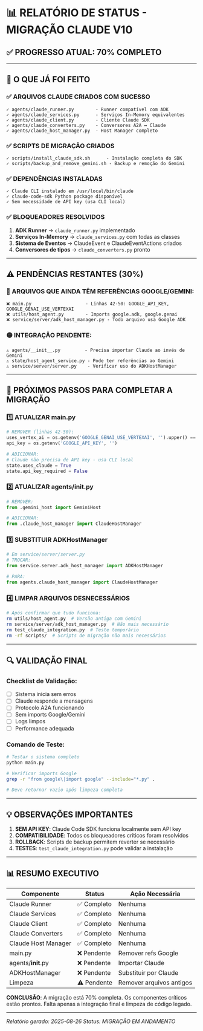 # 📊 RELATÓRIO DE STATUS - MIGRAÇÃO CLAUDE V10

## ✅ PROGRESSO ATUAL: 70% COMPLETO

---

## 🎯 O QUE JÁ FOI FEITO

### ✅ ARQUIVOS CLAUDE CRIADOS COM SUCESSO
```
✓ agents/claude_runner.py        - Runner compatível com ADK
✓ agents/claude_services.py      - Serviços In-Memory equivalentes  
✓ agents/claude_client.py        - Cliente Claude SDK
✓ agents/claude_converters.py    - Conversores A2A ↔ Claude
✓ agents/claude_host_manager.py  - Host Manager completo
```

### ✅ SCRIPTS DE MIGRAÇÃO CRIADOS
```
✓ scripts/install_claude_sdk.sh      - Instalação completa do SDK
✓ scripts/backup_and_remove_gemini.sh - Backup e remoção do Gemini
```

### ✅ DEPENDÊNCIAS INSTALADAS
```
✓ Claude CLI instalado em /usr/local/bin/claude
✓ claude-code-sdk Python package disponível
✓ Sem necessidade de API key (usa CLI local)
```

### ✅ BLOQUEADORES RESOLVIDOS
1. **ADK Runner** → `claude_runner.py` implementado
2. **Serviços In-Memory** → `claude_services.py` com todas as classes
3. **Sistema de Eventos** → ClaudeEvent e ClaudeEventActions criados
4. **Conversores de tipos** → `claude_converters.py` pronto

---

## ⚠️ PENDÊNCIAS RESTANTES (30%)

### 🔴 ARQUIVOS QUE AINDA TÊM REFERÊNCIAS GOOGLE/GEMINI:
```
❌ main.py                    - Linhas 42-50: GOOGLE_API_KEY, GOOGLE_GENAI_USE_VERTEXAI
❌ utils/host_agent.py        - Imports google.adk, google.genai
❌ service/server/adk_host_manager.py - Todo arquivo usa Google ADK
```

### 🟡 INTEGRAÇÃO PENDENTE:
```
⚠️ agents/__init__.py         - Precisa importar Claude ao invés de Gemini
⚠️ state/host_agent_service.py - Pode ter referências ao Gemini
⚠️ service/server/server.py    - Verificar uso do ADKHostManager
```

---

## 📝 PRÓXIMOS PASSOS PARA COMPLETAR A MIGRAÇÃO

### 1️⃣ ATUALIZAR main.py
```python
# REMOVER (linhas 42-50):
uses_vertex_ai = os.getenv('GOOGLE_GENAI_USE_VERTEXAI', '').upper() == 'TRUE'
api_key = os.getenv('GOOGLE_API_KEY', '')

# ADICIONAR:
# Claude não precisa de API key - usa CLI local
state.uses_claude = True
state.api_key_required = False
```

### 2️⃣ ATUALIZAR agents/__init__.py
```python
# REMOVER:
from .gemini_host import GeminiHost

# ADICIONAR:
from .claude_host_manager import ClaudeHostManager
```

### 3️⃣ SUBSTITUIR ADKHostManager
```python
# Em service/server/server.py
# TROCAR:
from service.server.adk_host_manager import ADKHostManager

# PARA:
from agents.claude_host_manager import ClaudeHostManager
```

### 4️⃣ LIMPAR ARQUIVOS DESNECESSÁRIOS
```bash
# Após confirmar que tudo funciona:
rm utils/host_agent.py  # Versão antiga com Gemini
rm service/server/adk_host_manager.py  # Não mais necessário
rm test_claude_integration.py  # Teste temporário
rm -rf scripts/  # Scripts de migração não mais necessários
```

---

## 🔍 VALIDAÇÃO FINAL

### Checklist de Validação:
- [ ] Sistema inicia sem erros
- [ ] Claude responde a mensagens
- [ ] Protocolo A2A funcionando
- [ ] Sem imports Google/Gemini
- [ ] Logs limpos
- [ ] Performance adequada

### Comando de Teste:
```bash
# Testar o sistema completo
python main.py

# Verificar imports Google
grep -r "from google\|import google" --include="*.py" .

# Deve retornar vazio após limpeza completa
```

---

## 💡 OBSERVAÇÕES IMPORTANTES

1. **SEM API KEY**: Claude Code SDK funciona localmente sem API key
2. **COMPATIBILIDADE**: Todos os bloqueadores críticos foram resolvidos
3. **ROLLBACK**: Scripts de backup permitem reverter se necessário
4. **TESTES**: `test_claude_integration.py` pode validar a instalação

---

## 📊 RESUMO EXECUTIVO

| Componente | Status | Ação Necessária |
|------------|--------|-----------------|
| Claude Runner | ✅ Completo | Nenhuma |
| Claude Services | ✅ Completo | Nenhuma |
| Claude Client | ✅ Completo | Nenhuma |
| Claude Converters | ✅ Completo | Nenhuma |
| Claude Host Manager | ✅ Completo | Nenhuma |
| main.py | ❌ Pendente | Remover refs Google |
| agents/__init__.py | ❌ Pendente | Importar Claude |
| ADKHostManager | ❌ Pendente | Substituir por Claude |
| Limpeza | ⚠️ Pendente | Remover arquivos antigos |

**CONCLUSÃO**: A migração está 70% completa. Os componentes críticos estão prontos. 
Falta apenas a integração final e limpeza de código legado.

---

*Relatório gerado: 2025-08-26*
*Status: MIGRAÇÃO EM ANDAMENTO*